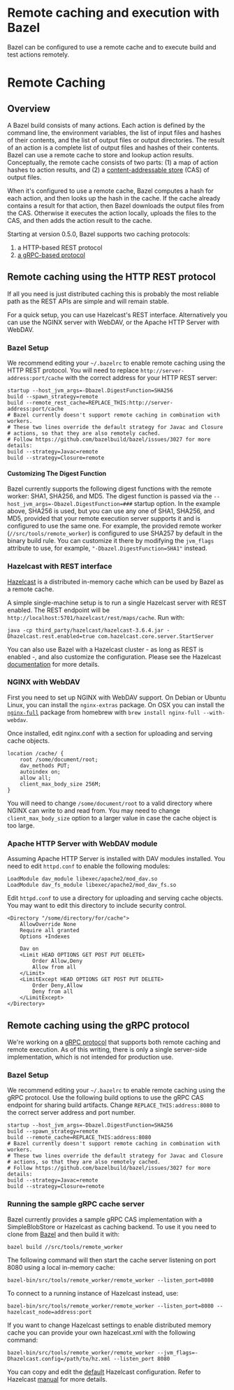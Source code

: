 # Remote caching and execution with Bazel

Bazel can be configured to use a remote cache and to execute build and test actions remotely.

# Remote Caching

## Overview

A Bazel build consists of many actions. Each action is defined by the command line, the environment variables, the list of input files and hashes of their contents, and the list of output files or output directories. The result of an action is a complete list of output files and hashes of their contents. Bazel can use a remote cache to store and lookup action results. Conceptually, the remote cache consists of two parts: (1) a map of action hashes to action results, and (2) a [content-addressable store](https://en.wikipedia.org/wiki/Content-addressable_storage) (CAS) of output files.

When it's configured to use a remote cache, Bazel computes a hash for each action, and then looks up the hash in the cache. If the cache already contains a result for that action, then Bazel downloads the output files from the CAS. Otherwise it executes the action locally, uploads the files to the CAS, and then adds the action result to the cache.

Starting at version 0.5.0, Bazel supports two caching protocols:

1. a HTTP-based REST protocol
2. [a gRPC-based protocol](https://github.com/googleapis/googleapis/blob/master/google/devtools/remoteexecution/v1test/remote_execution.proto)

## Remote caching using the HTTP REST protocol

If all you need is just distributed caching this is probably the most reliable path as the REST APIs are simple and will remain stable.

For a quick setup, you can use Hazelcast's REST interface. Alternatively you can use the NGINX server with WebDAV, or the Apache HTTP Server with WebDAV.

### Bazel Setup

We recommend editing your `~/.bazelrc` to enable remote caching using the HTTP REST protocol. You will need to replace `http://server-address:port/cache` with the correct address for your HTTP REST server:

```
startup --host_jvm_args=-Dbazel.DigestFunction=SHA256
build --spawn_strategy=remote
build --remote_rest_cache=REPLACE_THIS:http://server-address:port/cache
# Bazel currently doesn't support remote caching in combination with workers.
# These two lines override the default strategy for Javac and Closure
# actions, so that they are also remotely cached.
# Follow https://github.com/bazelbuild/bazel/issues/3027 for more details:
build --strategy=Javac=remote
build --strategy=Closure=remote
```

#### Customizing The Digest Function

Bazel currently supports the following digest functions with the remote worker: SHA1, SHA256, and MD5. The digest function is passed via the `--host_jvm_args=-Dbazel.DigestFunction=###` startup option. In the example above, SHA256 is used, but you can use any one of SHA1, SHA256, and MD5, provided that your remote execution server supports it and is configured to use the same one. For example, the provided remote worker (`//src/tools/remote_worker`) is configured to use SHA257 by default in the binary build rule. You can customize it there by modifying the `jvm_flags` attribute to use, for example, `"-Dbazel.DigestFunction=SHA1"` instead.


### Hazelcast with REST interface

[Hazelcast](https://hazelcast.org/) is a distributed in-memory cache which can be used by Bazel as a remote cache.

A simple single-machine setup is to run a single Hazelcast server with REST enabled. The REST endpoint will be `http://localhost:5701/hazelcast/rest/maps/cache`. Run with:

```
java -cp third_party/hazelcast/hazelcast-3.6.4.jar -Dhazelcast.rest.enabled=true com.hazelcast.core.server.StartServer
```

You can also use Bazel with a Hazelcast cluster - as long as REST is enabled -, and also customize the configuration. Please see the Hazelcast [documentation](http://docs.hazelcast.org/docs/3.6/manual/html-single/index.html) for more details.

### NGINX with WebDAV

First you need to set up NGINX with WebDAV support. On Debian or Ubuntu Linux, you can install the `nginx-extras` package. On OSX you can install the [`nginx-full`](https://github.com/Homebrew/homebrew-nginx) package from homebrew with `brew install nginx-full --with-webdav`.

Once installed, edit nginx.conf with a section for uploading and serving cache objects.

```
location /cache/ {
    root /some/document/root;
    dav_methods PUT;
    autoindex on;
    allow all;
    client_max_body_size 256M;
}
```

You will need to change `/some/document/root` to a valid directory where NGINX can write to and
read from. You may need to change `client_max_body_size` option to a larger value in case the cache
object is too large.

### Apache HTTP Server with WebDAV module

Assuming Apache HTTP Server is installed with DAV modules installed. You need to edit `httpd.conf` to enable the following modules:

```
LoadModule dav_module libexec/apache2/mod_dav.so
LoadModule dav_fs_module libexec/apache2/mod_dav_fs.so
```

Edit `httpd.conf` to use a directory for uploading and serving cache objects. You may want to edit
this directory to include security control.

```
<Directory "/some/directory/for/cache">
    AllowOverride None
    Require all granted
    Options +Indexes

    Dav on
    <Limit HEAD OPTIONS GET POST PUT DELETE>
        Order Allow,Deny
        Allow from all
    </Limit>
    <LimitExcept HEAD OPTIONS GET POST PUT DELETE>
        Order Deny,Allow
        Deny from all
    </LimitExcept>
</Directory>
```

## Remote caching using the gRPC protocol

We're working on a [gRPC protocol](https://github.com/googleapis/googleapis/blob/master/google/devtools/remoteexecution/v1test/remote_execution.proto)
that supports both remote caching and remote execution. As of this writing, there is only a single server-side implementation, which is not intended for production use.

### Bazel Setup

We recommend editing your `~/.bazelrc` to enable remote caching using the gRPC protocol. Use the following build options to use the gRPC CAS endpoint for sharing build artifacts. Change `REPLACE_THIS:address:8080` to the correct server address and port number.

```
startup --host_jvm_args=-Dbazel.DigestFunction=SHA256
build --spawn_strategy=remote
build --remote_cache=REPLACE_THIS:address:8080
# Bazel currently doesn't support remote caching in combination with workers.
# These two lines override the default strategy for Javac and Closure
# actions, so that they are also remotely cached.
# Follow https://github.com/bazelbuild/bazel/issues/3027 for more details:
build --strategy=Javac=remote
build --strategy=Closure=remote
```

### Running the sample gRPC cache server

Bazel currently provides a sample gRPC CAS implementation with a SimpleBlobStore or Hazelcast as caching backend. To use it you need to clone from [Bazel](https://github.com/bazelbuild/bazel) and then build it with:

```
bazel build //src/tools/remote_worker
```

The following command will then start the cache server listening on port 8080 using a local in-memory cache:

```
bazel-bin/src/tools/remote_worker/remote_worker --listen_port=8080
```

To connect to a running instance of Hazelcast instead, use:

```
bazel-bin/src/tools/remote_worker/remote_worker --listen_port=8080 --hazelcast_node=address:port
```

If you want to change Hazelcast settings to enable distributed memory cache you can provide your own hazelcast.xml with the following command:

```
bazel-bin/src/tools/remote_worker/remote_worker --jvm_flags=-Dhazelcast.config=/path/to/hz.xml --listen_port 8080
```

You can copy and edit the [default](https://github.com/hazelcast/hazelcast/blob/master/hazelcast/src/main/resources/hazelcast-default.xml) Hazelcast configuration. Refer to Hazelcast [manual](http://docs.hazelcast.org/docs/3.6/manual/html-single/index.html#checking-configuration)
for more details.
